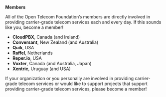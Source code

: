 **Members** 

All of the Open Telecom Foundation’s members are directly involved in providing carrier-grade telecom services each and every day. If this sounds like you, become a member!

* **CloudPBX**, Canada (and Ireland)
* **Conversant**, New Zealand (and Australia)
* **Quik**, USA
* **Raffel**, Netherlands
* **Reper.io**, USA
* **Voxter**, Canada (and Australia, Japan)
* **Xentric**, Uruguay (and USA)

If your organization or you personally are involved in providing carrier-grade telecom services or would like to support projects that support providing carrier-grade telecom services, please become a member!
